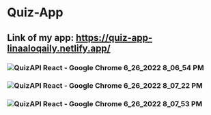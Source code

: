 # Quiz-App
## Link of my app: https://quiz-app-linaaloqaily.netlify.app/
### ![‪QuizAPI React - Google Chrome‬ 6_26_2022 8_06_54 PM](https://user-images.githubusercontent.com/91501725/175825939-0ef86a74-e207-4145-8fb1-218a64ab32a3.png)
### ![‪QuizAPI React - Google Chrome‬ 6_26_2022 8_07_22 PM](https://user-images.githubusercontent.com/91501725/175825947-929fa1f6-6761-4149-8927-5ecae10b4d5d.png)
### ![‪QuizAPI React - Google Chrome‬ 6_26_2022 8_07_53 PM](https://user-images.githubusercontent.com/91501725/175825951-f20bbed0-9a0c-40bd-903a-04494a48d9fb.png)
